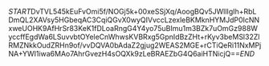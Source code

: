$START$DvTVL545kEuFvOmi5f/NOGj5k+00xeSSjXq/AoogBQv5JWllIgIh+RbLDmQL2XAVsy5HGbeqAC3CqiQGvX0wyQIVvccLzexleBKMknHYMJdP0IcNNxweUOHK9AfHrSr83KeK1fDLoaRngG4Y4yo75uBImu1m3BZk7uOmGz988WyccffEgdWa6LSuvvbtOYeleCnWhwsKVBRxg5GpnIdBzZHt+rKyv3beMSl32ZlRMZNkkOudZRHn9of/vvDQVA0bAdaZ2gjug2WEAS2MGE+rCTiQeRi11NxMPjNA+YWI1iwa6MAo7AhrGvezH4sOQXk9zLeBRAEZbG4Q6aiHTNicjQ==$END$